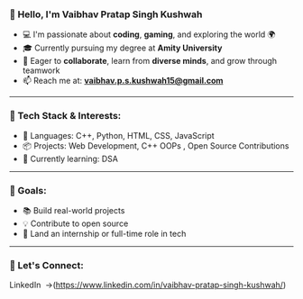 ### 👋 Hello, I'm Vaibhav Pratap Singh Kushwah

* 💻 I'm passionate about **coding**, **gaming**, and exploring the world 🌍
* 🎓 Currently pursuing my degree at **Amity University**
* 🤝 Eager to **collaborate**, learn from **diverse minds**, and grow through teamwork
* 📫 Reach me at: **[vaibhav.p.s.kushwah15@gmail.com](mailto:vaibhav.p.s.kushwah15@gmail.com)**

---

### 🚀 Tech Stack & Interests:

* 🔧 Languages: C++, Python, HTML, CSS, JavaScript
* 📦 Projects: Web Development, C++ OOPs , Open Source Contributions
* 🌱 Currently learning: DSA 

---

### 📌 Goals:

* 📚 Build real-world projects
* 💡 Contribute to open source
* 💼 Land an internship or full-time role in tech

---

### 🔗 Let's Connect:

LinkedIn  ->(https://www.linkedin.com/in/vaibhav-pratap-singh-kushwah/) 

